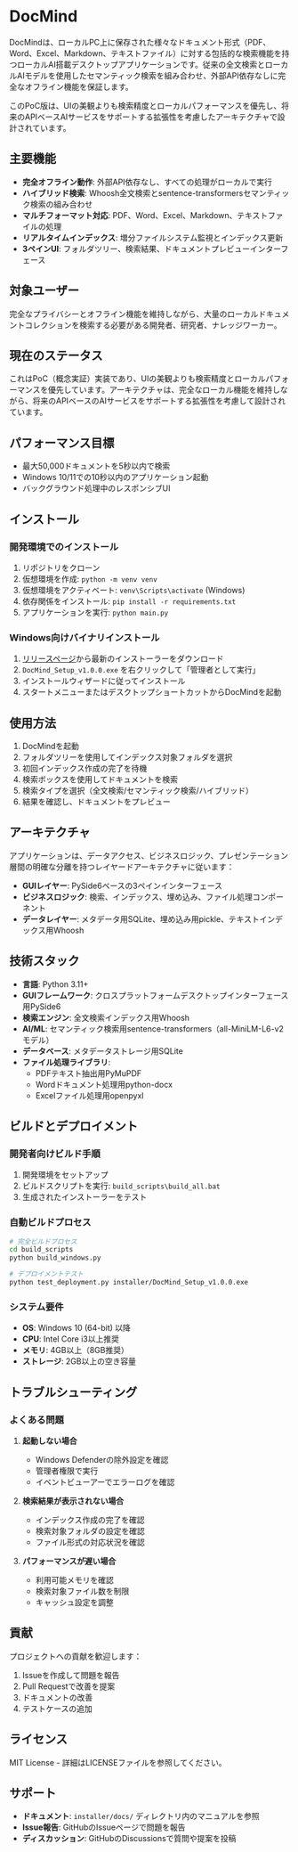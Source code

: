 # DocMind

DocMindは、ローカルPC上に保存された様々なドキュメント形式（PDF、Word、Excel、Markdown、テキストファイル）に対する包括的な検索機能を持つローカルAI搭載デスクトップアプリケーションです。従来の全文検索とローカルAIモデルを使用したセマンティック検索を組み合わせ、外部API依存なしに完全なオフライン機能を保証します。

このPoC版は、UIの美観よりも検索精度とローカルパフォーマンスを優先し、将来のAPIベースAIサービスをサポートする拡張性を考慮したアーキテクチャで設計されています。

## 主要機能

- **完全オフライン動作**: 外部API依存なし、すべての処理がローカルで実行
- **ハイブリッド検索**: Whoosh全文検索とsentence-transformersセマンティック検索の組み合わせ
- **マルチフォーマット対応**: PDF、Word、Excel、Markdown、テキストファイルの処理
- **リアルタイムインデックス**: 増分ファイルシステム監視とインデックス更新
- **3ペインUI**: フォルダツリー、検索結果、ドキュメントプレビューインターフェース

## 対象ユーザー

完全なプライバシーとオフライン機能を維持しながら、大量のローカルドキュメントコレクションを検索する必要がある開発者、研究者、ナレッジワーカー。

## 現在のステータス

これはPoC（概念実証）実装であり、UIの美観よりも検索精度とローカルパフォーマンスを優先しています。アーキテクチャは、完全なローカル機能を維持しながら、将来のAPIベースのAIサービスをサポートする拡張性を考慮して設計されています。

## パフォーマンス目標

- 最大50,000ドキュメントを5秒以内で検索
- Windows 10/11での10秒以内のアプリケーション起動
- バックグラウンド処理中のレスポンシブUI

## インストール

### 開発環境でのインストール

1. リポジトリをクローン
2. 仮想環境を作成: `python -m venv venv`
3. 仮想環境をアクティベート: `venv\Scripts\activate` (Windows)
4. 依存関係をインストール: `pip install -r requirements.txt`
5. アプリケーションを実行: `python main.py`

### Windows向けバイナリインストール

1. [リリースページ](https://github.com/docmind/docmind/releases)から最新のインストーラーをダウンロード
2. `DocMind_Setup_v1.0.0.exe` を右クリックして「管理者として実行」
3. インストールウィザードに従ってインストール
4. スタートメニューまたはデスクトップショートカットからDocMindを起動

## 使用方法

1. DocMindを起動
2. フォルダツリーを使用してインデックス対象フォルダを選択
3. 初回インデックス作成の完了を待機
4. 検索ボックスを使用してドキュメントを検索
5. 検索タイプを選択（全文検索/セマンティック検索/ハイブリッド）
6. 結果を確認し、ドキュメントをプレビュー

## アーキテクチャ

アプリケーションは、データアクセス、ビジネスロジック、プレゼンテーション層間の明確な分離を持つレイヤードアーキテクチャに従います：

- **GUIレイヤー**: PySide6ベースの3ペインインターフェース
- **ビジネスロジック**: 検索、インデックス、埋め込み、ファイル処理コンポーネント
- **データレイヤー**: メタデータ用SQLite、埋め込み用pickle、テキストインデックス用Whoosh

## 技術スタック

- **言語**: Python 3.11+
- **GUIフレームワーク**: クロスプラットフォームデスクトップインターフェース用PySide6
- **検索エンジン**: 全文検索インデックス用Whoosh
- **AI/ML**: セマンティック検索用sentence-transformers（all-MiniLM-L6-v2モデル）
- **データベース**: メタデータストレージ用SQLite
- **ファイル処理ライブラリ**:
  - PDFテキスト抽出用PyMuPDF
  - Wordドキュメント処理用python-docx
  - Excelファイル処理用openpyxl

## ビルドとデプロイメント

### 開発者向けビルド手順

1. 開発環境をセットアップ
2. ビルドスクリプトを実行: `build_scripts\build_all.bat`
3. 生成されたインストーラーをテスト

### 自動ビルドプロセス

```bash
# 完全ビルドプロセス
cd build_scripts
python build_windows.py

# デプロイメントテスト
python test_deployment.py installer/DocMind_Setup_v1.0.0.exe
```

### システム要件

- **OS**: Windows 10 (64-bit) 以降
- **CPU**: Intel Core i3以上推奨
- **メモリ**: 4GB以上（8GB推奨）
- **ストレージ**: 2GB以上の空き容量

## トラブルシューティング

### よくある問題

1. **起動しない場合**
   - Windows Defenderの除外設定を確認
   - 管理者権限で実行
   - イベントビューアーでエラーログを確認

2. **検索結果が表示されない場合**
   - インデックス作成の完了を確認
   - 検索対象フォルダの設定を確認
   - ファイル形式の対応状況を確認

3. **パフォーマンスが遅い場合**
   - 利用可能メモリを確認
   - 検索対象ファイル数を制限
   - キャッシュ設定を調整

## 貢献

プロジェクトへの貢献を歓迎します：

1. Issueを作成して問題を報告
2. Pull Requestで改善を提案
3. ドキュメントの改善
4. テストケースの追加

## ライセンス

MIT License - 詳細はLICENSEファイルを参照してください。

## サポート

- **ドキュメント**: `installer/docs/` ディレクトリ内のマニュアルを参照
- **Issue報告**: GitHubのIssueページで問題を報告
- **ディスカッション**: GitHubのDiscussionsで質問や提案を投稿
